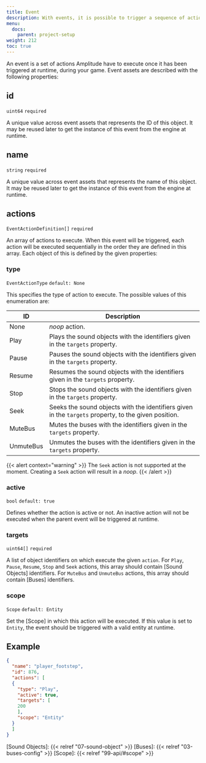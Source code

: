 ```yaml
---
title: Event
description: With events, it is possible to trigger a sequence of actions at runtime. This page is a full description on how to create event assets for Amplitude.
menu:
  docs:
    parent: project-setup
weight: 212
toc: true
---
```


An event is a set of actions Amplitude have to execute once it has been triggered at runtime, during your game. Event assets are described with the following properties:

## id

`uint64` `required`

A unique value across event assets that represents the ID of this object. It may be reused later to get the instance of this event from the engine at runtime.

## name

`string` `required`

A unique value across event assets that represents the name of this object. It may be reused later to get the instance of this event from the engine at runtime.

## actions

`EventActionDefinition[]` `required`

An array of actions to execute. When this event will be triggered, each action will be executed sequentially in the order they are defined in this array. Each object of this is defined by the given properties:

### type

`EventActionType` `default: None`

This specifies the type of action to execute. The possible values of this enumeration are:

| ID        | Description                                                                                          |
| --------- | ---------------------------------------------------------------------------------------------------- |
| None      | _noop_ action.                                                                                       |
| Play      | Plays the sound objects with the identifiers given in the `targets` property.                        |
| Pause     | Pauses the sound objects with the identifiers given in the `targets` property.                       |
| Resume    | Resumes the sound objects with the identifiers given in the `targets` property.                      |
| Stop      | Stops the sound objects with the identifiers given in the `targets` property.                        |
| Seek      | Seeks the sound objects with the identifiers given in the `targets` property, to the given position. |
| MuteBus   | Mutes the buses with the identifiers given in the `targets` property.                                |
| UnmuteBus | Unmutes the buses with the identifiers given in the `targets` property.                              |

{{< alert context="warning" >}}
The `Seek` action is not supported at the moment. Creating a `Seek` action will result in a _noop_.
{{< /alert >}}

### active

`bool` `default: true`

Defines whether the action is active or not. An inactive action will not be executed when the parent event will be triggered at runtime.

### targets

`uint64[]` `required`

A list of object identifiers on which execute the given `action`. For `Play`, `Pause`, `Resume`, `Stop` and `Seek` actions, this array should contain [Sound Objects] identifiers. For `MuteBus` and `UnmuteBus` actions, this array should contain [Buses] identifiers.

### scope

`Scope` `default: Entity`

Set the [Scope] in which this action will be executed. If this value is set to `Entity`, the event should be triggered with a valid entity at runtime.

## Example

```json
{
  "name": "player_footstep",
  "id": 876,
  "actions": [
  {
    "type": "Play",
    "active": true,
    "targets": [
    200
    ],
    "scope": "Entity"
  }
  ]
}
```

[Sound Objects]: {{< relref "07-sound-object" >}}
[Buses]: {{< relref "03-buses-config" >}}
[Scope]: {{< relref "99-api/#scope" >}}
